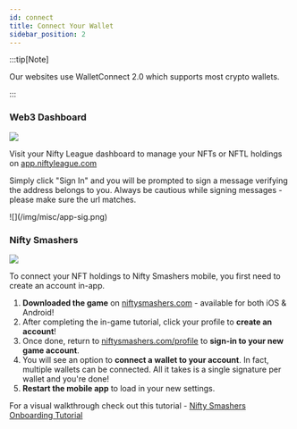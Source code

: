 ```yaml
---
id: connect
title: Connect Your Wallet
sidebar_position: 2
---
```


:::tip[Note]

Our websites use WalletConnect 2.0 which supports most crypto wallets.

:::

### Web3 Dashboard

![](/img/misc/dashboard.png)

Visit your Nifty League dashboard to manage your NFTs or NFTL holdings on [app.niftyleague.com](https://app.niftyleague.com/)

Simply click "Sign In" and you will be prompted to sign a message verifying the address belongs to you. Always be cautious while signing messages - please make sure the url matches.

<div style={{ maxWidth: 400, margin: 'auto' }}>![](/img/misc/app-sig.png)</div>

### Nifty Smashers

![](/img/games/smashers/web-screenshot.png)

To connect your NFT holdings to Nifty Smashers mobile, you first need to create an account in-app.

1. **Downloaded the game** on [niftysmashers.com](https://niftysmashers.com/) - available for both iOS & Android!
2. After completing the in-game tutorial, click your profile to **create an account**!
3. Once done, return to [niftysmashers.com/profile](https://niftysmashers.com/profile) to **sign-in to your new game account**.
4. You will see an option to **connect a wallet to your account**. In fact, multiple wallets can be connected. All it takes is a single signature per wallet and you're done!
5. **Restart the mobile app** to load in your new settings.

For a visual walkthrough check out this tutorial - [Nifty Smashers Onboarding Tutorial](https://x.com/NiftyLeague/status/1658138937699778563?s=20)
